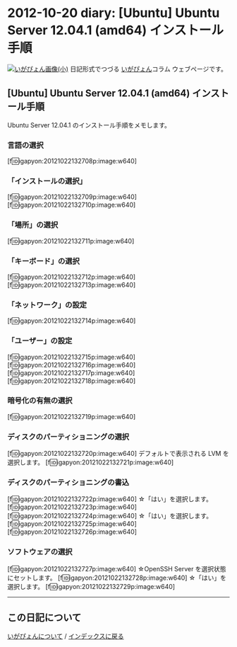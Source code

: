 2012-10-20 diary: [Ubuntu] Ubuntu Server 12.04.1  (amd64) インストール手順
=====================================================================================================
[![いがぴょん画像(小)](https://igapyon.github.io/diary/images/iga200306s.jpg "いがぴょん")](https://igapyon.github.io/diary/memo/memoigapyon.html) 日記形式でつづる [いがぴょん](https://igapyon.github.io/diary/memo/memoigapyon.html)コラム ウェブページです。

## [Ubuntu] Ubuntu Server 12.04.1  (amd64) インストール手順

Ubuntu Server 12.04.1 のインストール手順をメモします。


### 言語の選択

[f:id:igapyon:20121022132708p:image:w640]


### 「インストールの選択」

[f:id:igapyon:20121022132709p:image:w640]
[f:id:igapyon:20121022132710p:image:w640]


### 「場所」の選択

[f:id:igapyon:20121022132711p:image:w640]


### 「キーボード」の選択

[f:id:igapyon:20121022132712p:image:w640]
[f:id:igapyon:20121022132713p:image:w640]


### 「ネットワーク」の設定

[f:id:igapyon:20121022132714p:image:w640]


### 「ユーザー」の設定

[f:id:igapyon:20121022132715p:image:w640]
[f:id:igapyon:20121022132716p:image:w640]
[f:id:igapyon:20121022132717p:image:w640]
[f:id:igapyon:20121022132718p:image:w640]


### 暗号化の有無の選択

[f:id:igapyon:20121022132719p:image:w640]


### ディスクのパーティショニングの選択

[f:id:igapyon:20121022132720p:image:w640]
デフォルトで表示される LVM を選択します。
[f:id:igapyon:20121022132721p:image:w640]

### ディスクのパーティショニングの書込

[f:id:igapyon:20121022132722p:image:w640]
☆「はい」を選択します。
[f:id:igapyon:20121022132723p:image:w640]
[f:id:igapyon:20121022132724p:image:w640]
☆「はい」を選択します。
[f:id:igapyon:20121022132725p:image:w640]
[f:id:igapyon:20121022132726p:image:w640]

### ソフトウェアの選択

[f:id:igapyon:20121022132727p:image:w640]
☆OpenSSH Server を選択状態にセットします。
[f:id:igapyon:20121022132728p:image:w640]
☆「はい」を選択します。
[f:id:igapyon:20121022132729p:image:w640]





----------------------------------------------------------------------------------------------------

## この日記について
[いがぴょんについて](http://www.igapyon.jp/igapyon/diary/memo/memoigapyon.html) / [インデックスに戻る](https://igapyon.github.io/diary/idxall.html)
